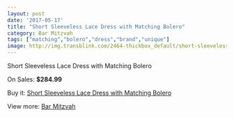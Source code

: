 ```yaml
---
layout: post
date: '2017-05-17'
title: "Short Sleeveless Lace Dress with Matching Bolero"
category: Bar Mitzvah
tags: ["matching","bolero","dress","brand","unique"]
image: http://img.transblink.com/2464-thickbox_default/short-sleeveless-lace-dress-with-matching-bolero.jpg
---
```

Short Sleeveless Lace Dress with Matching Bolero

On Sales: **$284.99**
<a href="https://www.transblink.com/en/bar-mitzvah/797-short-sleeveless-lace-dress-with-matching-bolero.html"><amp-img layout="responsive" width="600" height="600" src="//img.transblink.com/2464-thickbox_default/short-sleeveless-lace-dress-with-matching-bolero.jpg" alt="Short Sleeveless Lace Dress with Matching Bolero 0" /></a>
<a href="https://www.transblink.com/en/bar-mitzvah/797-short-sleeveless-lace-dress-with-matching-bolero.html"><amp-img layout="responsive" width="600" height="600" src="//img.transblink.com/2467-thickbox_default/short-sleeveless-lace-dress-with-matching-bolero.jpg" alt="Short Sleeveless Lace Dress with Matching Bolero 1" /></a>
<a href="https://www.transblink.com/en/bar-mitzvah/797-short-sleeveless-lace-dress-with-matching-bolero.html"><amp-img layout="responsive" width="600" height="600" src="//img.transblink.com/2466-thickbox_default/short-sleeveless-lace-dress-with-matching-bolero.jpg" alt="Short Sleeveless Lace Dress with Matching Bolero 2" /></a>
<a href="https://www.transblink.com/en/bar-mitzvah/797-short-sleeveless-lace-dress-with-matching-bolero.html"><amp-img layout="responsive" width="600" height="600" src="//img.transblink.com/2465-thickbox_default/short-sleeveless-lace-dress-with-matching-bolero.jpg" alt="Short Sleeveless Lace Dress with Matching Bolero 3" /></a>

Buy it: [Short Sleeveless Lace Dress with Matching Bolero](https://www.transblink.com/en/bar-mitzvah/797-short-sleeveless-lace-dress-with-matching-bolero.html "Short Sleeveless Lace Dress with Matching Bolero")

View more: [Bar Mitzvah](https://www.transblink.com/en/2-bar-mitzvah "Bar Mitzvah")